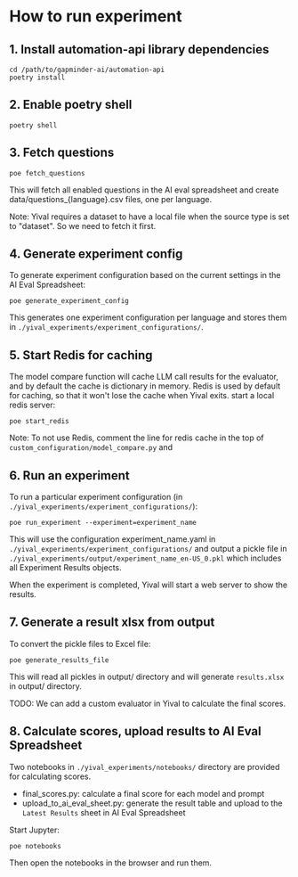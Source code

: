 # How to run experiment

## 1. Install automation-api library dependencies

``` shell
cd /path/to/gapminder-ai/automation-api
poetry install
```

## 2. Enable poetry shell

``` shell
poetry shell
```

## 3. Fetch questions

``` shell
poe fetch_questions
```

This will fetch all enabled questions in the AI eval spreadsheet and create data/questions_{language}.csv files, one per language.

Note: Yival requires a dataset to have a local file when the source type is set to "dataset". So we need to fetch it first.

## 4. Generate experiment config

To generate experiment configuration based on the current settings in the AI Eval Spreadsheet:

``` shell
poe generate_experiment_config
```

This generates one experiment configuration per language and stores them in `./yival_experiments/experiment_configurations/`.

## 5. Start Redis for caching

The model compare function will cache LLM call results for the
evaluator, and by default the cache is dictionary in memory.
Redis is used by default for caching, so that it won't lose the cache when Yival
exits. start a local redis server:

``` shell
poe start_redis
```

Note: To not use Redis, comment the line for redis cache in the top
of `custom_configuration/model_compare.py` and

## 6. Run an experiment

To run a particular experiment configuration (in `./yival_experiments/experiment_configurations/`):

``` shell
poe run_experiment --experiment=experiment_name
```

This will use the configuration experiment_name.yaml in `./yival_experiments/experiment_configurations/`
and output a pickle file in `./yival_experiments/output/experiment_name_en-US_0.pkl` which includes all Experiment Results objects.

When the experiment is completed, Yival will start a web server to show the results.

## 7. Generate a result xlsx from output

To convert the pickle files to Excel file:

``` shell
poe generate_results_file
```

This will read all pickles in output/ directory and will generate `results.xlsx` in output/ directory.

TODO: We can add a custom evaluator in Yival to calculate the final scores.

## 8. Calculate scores, upload results to AI Eval Spreadsheet

Two notebooks in `./yival_experiments/notebooks/` directory are provided for calculating scores.

- final_scores.py: calculate a final score for each model and prompt
- upload_to_ai_eval_sheet.py: generate the result table and upload to the `Latest Results` sheet in AI Eval Spreadsheet

Start Jupyter:

```shell
poe notebooks
```

Then open the notebooks in the browser and run them.
